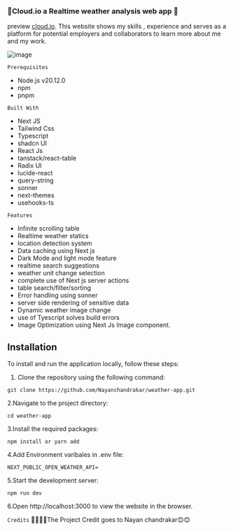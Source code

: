 ### 🎉Cloud.io a Realtime weather analysis web app 🎉

preview [cloud.io](https://cloud-io-master.vercel.app).
This website shows my skills , experience and serves as a platform for potential employers and collaborators to learn more about me and my work.

![image](https://github.com/Nayanchandrakar/weather-app/assets/100008163/3e5a3a54-a0e5-4071-88f2-9832e107e48d)

`Prerequisites`

- Node.js v20.12.0
- npm
- pnpm
  

`Built With`

- Next JS
- Tailwind Css
- Typescript
- shadcn UI
- React Js
- tanstack/react-table
- Radix UI
- lucide-react
- query-string
- sonner
- next-themes
- usehooks-ts
  

`Features`

- Infinite scrolling table
- Realtime weather statics
- location detection system
- Data caching using Next js
- Dark Mode and light mode feature
- realtime search suggestions
- weather unit change selection
- complete use of Next js server actions
- table search/filter/sorting
- Error handling using sonner
- server side rendering of sensitive data
- Dynamic weather image change
- use of Tyescript solves build errors
- Image Optimization using Next Js Image component.
  

## Installation

To install and run the application locally, follow these steps:

1. Clone the repository using the following command:

```
git clone https://github.com/Nayanchandrakar/weather-app.git
```

2.Navigate to the project directory:

```
cd weather-app
```

3.Install the required packages:

```
npm install or yarn add
```

4.Add Environment varibales in .env file:

```
NEXT_PUBLIC_OPEN_WEATHER_API=
```

5.Start the development server:

```
npm run dev
```

6.Open http://localhost:3000 to view the website in the browser.

`Credits`
🧑‍💻🧑‍💻The Project Credit goes to Nayan chandrakar😊😊
